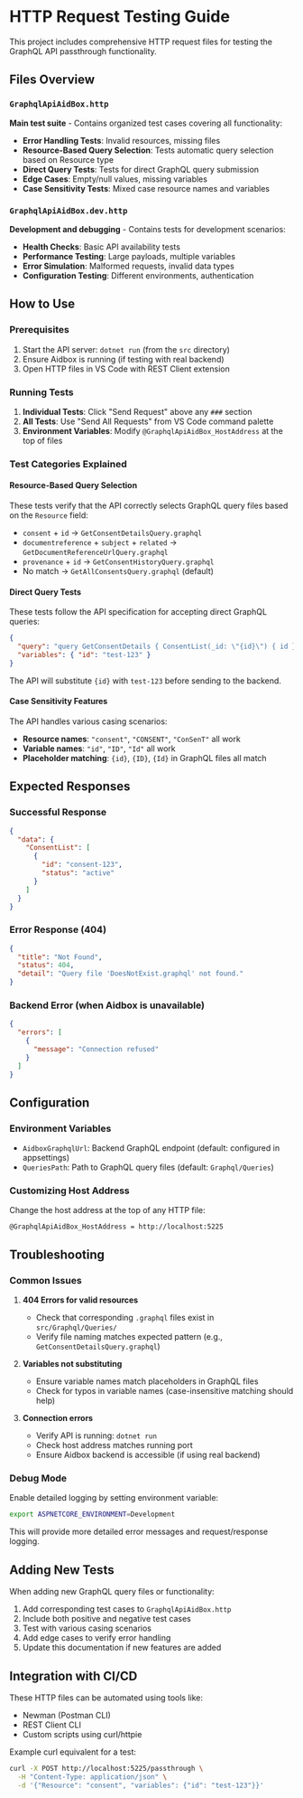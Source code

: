 # HTTP Request Testing Guide

This project includes comprehensive HTTP request files for testing the GraphQL API passthrough functionality.

## Files Overview

### `GraphqlApiAidBox.http`
**Main test suite** - Contains organized test cases covering all functionality:

- **Error Handling Tests**: Invalid resources, missing files
- **Resource-Based Query Selection**: Tests automatic query selection based on Resource type
- **Direct Query Tests**: Tests for direct GraphQL query submission
- **Edge Cases**: Empty/null values, missing variables
- **Case Sensitivity Tests**: Mixed case resource names and variables

### `GraphqlApiAidBox.dev.http`
**Development and debugging** - Contains tests for development scenarios:

- **Health Checks**: Basic API availability tests
- **Performance Testing**: Large payloads, multiple variables
- **Error Simulation**: Malformed requests, invalid data types
- **Configuration Testing**: Different environments, authentication

## How to Use

### Prerequisites
1. Start the API server: `dotnet run` (from the `src` directory)
2. Ensure Aidbox is running (if testing with real backend)
3. Open HTTP files in VS Code with REST Client extension

### Running Tests

1. **Individual Tests**: Click "Send Request" above any `###` section
2. **All Tests**: Use "Send All Requests" from VS Code command palette
3. **Environment Variables**: Modify `@GraphqlApiAidBox_HostAddress` at the top of files

### Test Categories Explained

#### Resource-Based Query Selection
These tests verify that the API correctly selects GraphQL query files based on the `Resource` field:

- `consent` + `id` → `GetConsentDetailsQuery.graphql`
- `documentreference` + `subject` + `related` → `GetDocumentReferenceUrlQuery.graphql`
- `provenance` + `id` → `GetConsentHistoryQuery.graphql`
- No match → `GetAllConsentsQuery.graphql` (default)

#### Direct Query Tests
These tests follow the API specification for accepting direct GraphQL queries:

```json
{
  "query": "query GetConsentDetails { ConsentList(_id: \"{id}\") { id } }",
  "variables": { "id": "test-123" }
}
```

The API will substitute `{id}` with `test-123` before sending to the backend.

#### Case Sensitivity Features
The API handles various casing scenarios:

- **Resource names**: `"consent"`, `"CONSENT"`, `"ConSenT"` all work
- **Variable names**: `"id"`, `"ID"`, `"Id"` all work
- **Placeholder matching**: `{id}`, `{ID}`, `{Id}` in GraphQL files all match

## Expected Responses

### Successful Response
```json
{
  "data": {
    "ConsentList": [
      {
        "id": "consent-123",
        "status": "active"
      }
    ]
  }
}
```

### Error Response (404)
```json
{
  "title": "Not Found",
  "status": 404,
  "detail": "Query file 'DoesNotExist.graphql' not found."
}
```

### Backend Error (when Aidbox is unavailable)
```json
{
  "errors": [
    {
      "message": "Connection refused"
    }
  ]
}
```

## Configuration

### Environment Variables
- `AidboxGraphqlUrl`: Backend GraphQL endpoint (default: configured in appsettings)
- `QueriesPath`: Path to GraphQL query files (default: `Graphql/Queries`)

### Customizing Host Address
Change the host address at the top of any HTTP file:
```
@GraphqlApiAidBox_HostAddress = http://localhost:5225
```

## Troubleshooting

### Common Issues

1. **404 Errors for valid resources**
   - Check that corresponding `.graphql` files exist in `src/Graphql/Queries/`
   - Verify file naming matches expected pattern (e.g., `GetConsentDetailsQuery.graphql`)

2. **Variables not substituting**
   - Ensure variable names match placeholders in GraphQL files
   - Check for typos in variable names (case-insensitive matching should help)

3. **Connection errors**
   - Verify API is running: `dotnet run`
   - Check host address matches running port
   - Ensure Aidbox backend is accessible (if using real backend)

### Debug Mode
Enable detailed logging by setting environment variable:
```bash
export ASPNETCORE_ENVIRONMENT=Development
```

This will provide more detailed error messages and request/response logging.

## Adding New Tests

When adding new GraphQL query files or functionality:

1. Add corresponding test cases to `GraphqlApiAidBox.http`
2. Include both positive and negative test cases
3. Test with various casing scenarios
4. Add edge cases to verify error handling
5. Update this documentation if new features are added

## Integration with CI/CD

These HTTP files can be automated using tools like:
- Newman (Postman CLI)
- REST Client CLI
- Custom scripts using curl/httpie

Example curl equivalent for a test:
```bash
curl -X POST http://localhost:5225/passthrough \
  -H "Content-Type: application/json" \
  -d '{"Resource": "consent", "variables": {"id": "test-123"}}'
```
